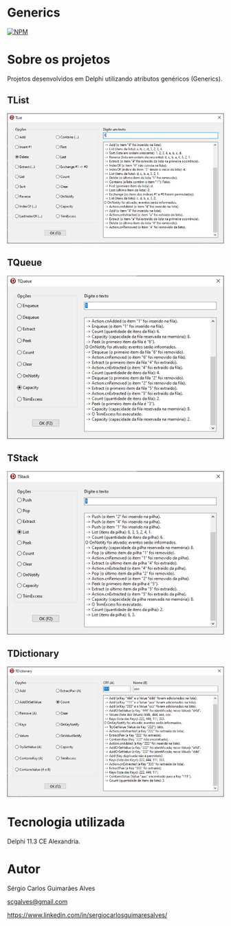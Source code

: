 # Generics
[![NPM](https://img.shields.io/npm/l/react)](https://github.com/scgalves/Generics/blob/main/LICENSE)

# Sobre os projetos
Projetos desenvolvidos em Delphi utilizando atributos genéricos (Generics).
## TList
[![Imagem 1](https://github.com/scgalves/Generics/blob/main/img/TList-1.png)](https://github.com/scgalves/Generics/tree/main/TList)
## TQueue
[![Imagem 2](https://github.com/scgalves/Generics/blob/main/img/TQueue-1.png)](https://github.com/scgalves/Generics/tree/main/TQueue)
## TStack
[![Imagem 3](https://github.com/scgalves/Generics/blob/main/img/TStack-1.png)](https://github.com/scgalves/Generics/tree/main/TStack)
## TDictionary
[![Imagem 4](https://github.com/scgalves/Generics/blob/main/img/TDictionary-1.png)](https://github.com/scgalves/Generics/tree/main/TDictionary)
# Tecnologia utilizada
Delphi 11.3 CE Alexandria.

# Autor
Sérgio Carlos Guimarães Alves

scgalves@gmail.com

https://www.linkedin.com/in/sergiocarlosguimaresalves/
